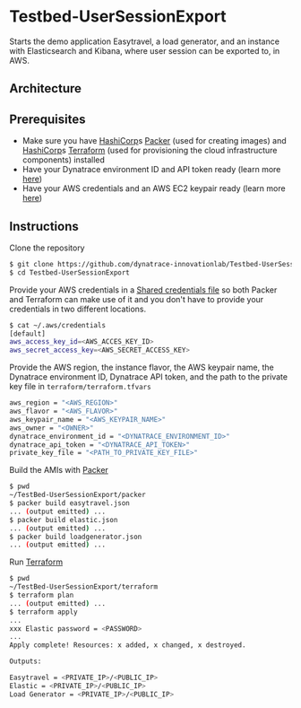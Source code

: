 # Testbed-UserSessionExport
Starts the demo application Easytravel, a load generator, and an instance with Elasticsearch and Kibana, where user session can be exported to, in AWS.

## Architecture
<add image here>

## Prerequisites
* Make sure you have [HashiCorp](http://www.hashicorp.com)s [Packer](http://www.packer.io) (used for creating images) and [HashiCorp](http://www.hashicorp.com)s [Terraform](http://www.terraform.io) (used for provisioning the cloud infrastructure components) installed
* Have your Dynatrace environment ID and API token ready (learn more [here](https://www.dynatrace.com/support/help/get-started/introduction/why-do-i-need-an-access-token-and-an-environment-id/?_ga=2.98498396.219005478.1522220422-2076053113.1510299770))
* Have your AWS credentials and an AWS EC2 keypair ready (learn more [here](https://docs.aws.amazon.com/general/latest/gr/aws-sec-cred-types.html#access-keys-and-secret-access-keys))

## Instructions
Clone the repository
```sh
$ git clone https://github.com/dynatrace-innovationlab/Testbed-UserSessionExport
$ cd Testbed-UserSessionExport
```

Provide your AWS credentials in a [Shared credentials file](https://www.terraform.io/docs/providers/aws/index.html#shared-credentials-file) so both Packer and Terraform can make use of it and you don't have to provide your credentials in two different locations.
```sh
$ cat ~/.aws/credentials
[default]
aws_access_key_id=<AWS_ACCES_KEY_ID>
aws_secret_access_key=<AWS_SECRET_ACCESS_KEY>
```

Provide the AWS region, the instance flavor, the AWS keypair name, the Dynatrace environment ID, Dynatrace API token, and the path to the private key file in `terraform/terraform.tfvars`
```sh
aws_region = "<AWS_REGION>"
aws_flavor = "<AWS_FLAVOR>"
aws_keypair_name = "<AWS_KEYPAIR_NAME>"
aws_owner = "<OWNER>"
dynatrace_environment_id = "<DYNATRACE_ENVIRONMENT_ID>"
dynatrace_api_token = "<DYNATRACE_API_TOKEN>"
private_key_file = "<PATH_TO_PRIVATE_KEY_FILE>"
```

Build the AMIs with [Packer](http://www.packer.io)
```sh
$ pwd
~/TestBed-UserSessionExport/packer
$ packer build easytravel.json
... (output emitted) ...
$ packer build elastic.json
... (output emitted) ...
$ packer build loadgenerator.json
... (output emitted) ...
```

Run [Terraform](http://www.terraform.io)
```sh
$ pwd
~/TestBed-UserSessionExport/terraform
$ terraform plan
... (output emitted) ...
$ terraform apply
...
xxx Elastic password = <PASSWORD>
...
Apply complete! Resources: x added, x changed, x destroyed.

Outputs:

Easytravel = <PRIVATE_IP>/<PUBLIC_IP>
Elastic = <PRIVATE_IP>/<PUBLIC_IP>
Load Generator = <PRIVATE_IP>/<PUBLIC_IP>
```
